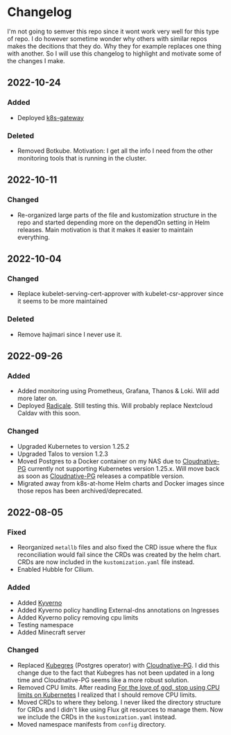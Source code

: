 # Changelog

I'm not going to semver this repo since it wont work very well for this type of repo. I do however sometime wonder why others with similar repos makes the decitions that they do. Why they for example replaces one thing with another.
So I will use this changelog to highlight and motivate some of the changes I make.

## 2022-10-24

### Added

- Deployed [k8s-gateway](https://github.com/ori-edge/k8s_gateway)

### Deleted

- Removed Botkube. Motivation: I get all the info I need from the other monitoring tools that is running in the cluster.

## 2022-10-11

### Changed

- Re-organized large parts of the file and kustomization structure in the repo and started depending more on the dependOn setting in Helm releases. Main motivation is that it makes it easier to maintain everything.

## 2022-10-04

### Changed

- Replace kubelet-serving-cert-approver with kubelet-csr-approver since it seems to be more maintained

### Deleted

- Remove hajimari since I never use it.

## 2022-09-26

### Added

- Added monitoring using Prometheus, Grafana, Thanos & Loki. Will add more later on.
- Deployed [Radicale](https://radicale.org). Still testing this. Will probably replace Nextcloud Caldav with this soon.

### Changed

- Upgraded Kubernetes to version 1.25.2
- Upgraded Talos to version 1.2.3
- Moved Postgres to a Docker container on my NAS due to [Cloudnative-PG](https://cloudnative-pg.io/) currently not supporting Kubernetes version 1.25.x.
  Will move back as soon as [Cloudnative-PG](https://cloudnative-pg.io/) releases a compatible version.
- Migrated away from k8s-at-home Helm charts and Docker images since those repos has been archived/deprecated.

## 2022-08-05

### Fixed

- Reorganized `metallb` files and also fixed the CRD issue where the flux reconciliation would fail since the CRDs was created by the helm chart.
  CRDs are now included in the `kustomization.yaml` file instead.
- Enabled Hubble for Cilium.

### Added

- Added [Kyverno](https://kyverno.io/)
- Added Kyverno policy handling External-dns annotations on Ingresses
- Added Kyverno policy removing cpu limits
- Testing namespace
- Added Minecraft server

### Changed

- Replaced [Kubegres](https://www.kubegres.io/) (Postgres operator) with [Cloudnative-PG](https://cloudnative-pg.io/).
  I did this change due to the fact that Kubegres has not been updated in a long time and Cloudnative-PG seems like a more robust solution.
- Removed CPU limits. After reading [For the love of god, stop using CPU limits on Kubernetes](https://home.robusta.dev/blog/stop-using-cpu-limits/)
  I realized that I should remove CPU limits.
- Moved CRDs to where they belong. I never liked the directory structure for CRDs and I didn't like using Flux git resources to manage them.
  Now we include the CRDs in the `kustomization.yaml` instead.
- Moved namespace manifests from `config` directory.
